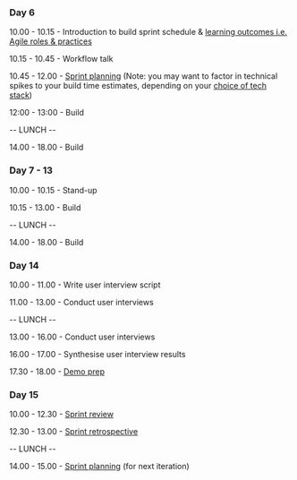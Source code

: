 ### Day 6
10.00 - 10.15 - Introduction to build sprint schedule & [learning outcomes i.e. Agile roles & practices](../learning-outcomes.md)

10.15 - 10.45 - Workflow talk

10.45 - 12.00 - [Sprint planning](https://github.com/dwyl/process-handbook#sprint-planning)
(Note: you may want to factor in technical spikes to your build time estimates, depending on your [choice of tech stack](./tech-choices.md))

12:00 - 13:00 - Build

-- LUNCH --

14.00 - 18.00 - Build

### Day 7 - 13
10.00 - 10.15 - Stand-up

10.15 - 13.00 - Build

-- LUNCH --

14.00 - 18.00 - Build


### Day 14
10.00 - 11.00 - Write user interview script

11.00 - 13.00 - Conduct user interviews

-- LUNCH --

13.00 - 16.00 - Conduct user interviews

16.00 - 17.00 - Synthesise user interview results

17.30 - 18.00 - [Demo prep](https://github.com/dwyl/process-handbook#sprint-demo-prep)

### Day 15
10.00 - 12.30 - [Sprint review](https://github.com/dwyl/process-handbook#the-demo)

12.30 - 13.00 - [Sprint retrospective](https://github.com/dwyl/process-handbook#retrospective)

-- LUNCH --

14.00 - 15.00 - [Sprint planning](https://github.com/dwyl/process-handbook#sprint-planning) (for next iteration)
